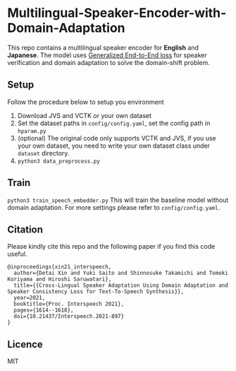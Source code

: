 # Multilingual-Speaker-Encoder-with-Domain-Adaptation
This repo contains a multilingual speaker encoder for **English** and **Japanese**.
The model uses [Generalized End-to-End loss](https://arxiv.org/abs/1710.10467) for speaker verification and domain adaptation to solve the domain-shift problem.

## Setup
Follow the procedure below to setup you environment
1. Download JVS and VCTK or your own dataset
2. Set the dataset paths in `config/config.yaml`, set the config path in `hparam.py`
3. (optional) The original code only supports VCTK and JVS, if you use your own dataset, you need to write your own dataset class under `dataset` directory.
3. `python3 data_preprocess.py`

## Train
`python3 train_speech_embedder.py`
This will train the baseline model without domain adaptation.
For more settings please refer to `config/config.yaml`.

## Citation
Please kindly cite this repo and the following paper if you find this code useful.
```
@inproceedings{xin21_interspeech,
  author={Detai Xin and Yuki Saito and Shinnosuke Takamichi and Tomoki Koriyama and Hiroshi Saruwatari},
  title={{Cross-Lingual Speaker Adaptation Using Domain Adaptation and Speaker Consistency Loss for Text-To-Speech Synthesis}},
  year=2021,
  booktitle={Proc. Interspeech 2021},
  pages={1614--1618},
  doi={10.21437/Interspeech.2021-897}
}
```
## Licence
MIT
